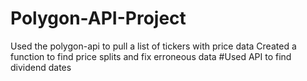# Polygon-API-Project
Used the polygon-api to pull a list of tickers with price data 
Created a function to find price splits and fix erroneous data 
#Used API to find dividend dates

